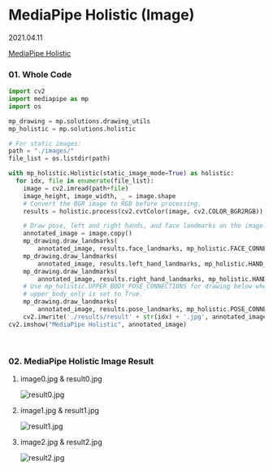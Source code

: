 # MediaPipe Holistic (Image)

2021.04.11

[MediaPipe Holistic](https://google.github.io/mediapipe/solutions/holistic)

### 01. Whole Code

```python
import cv2
import mediapipe as mp
import os

mp_drawing = mp.solutions.drawing_utils
mp_holistic = mp.solutions.holistic

# For static images:
path = "./images/"
file_list = os.listdir(path)

with mp_holistic.Holistic(static_image_mode=True) as holistic:
  for idx, file in enumerate(file_list):
    image = cv2.imread(path+file)
    image_height, image_width, _ = image.shape
    # Convert the BGR image to RGB before processing.
    results = holistic.process(cv2.cvtColor(image, cv2.COLOR_BGR2RGB))

    # Draw pose, left and right hands, and face landmarks on the image.
    annotated_image = image.copy()
    mp_drawing.draw_landmarks(
        annotated_image, results.face_landmarks, mp_holistic.FACE_CONNECTIONS)
    mp_drawing.draw_landmarks(
        annotated_image, results.left_hand_landmarks, mp_holistic.HAND_CONNECTIONS)
    mp_drawing.draw_landmarks(
        annotated_image, results.right_hand_landmarks, mp_holistic.HAND_CONNECTIONS)
    # Use mp_holistic.UPPER_BODY_POSE_CONNECTIONS for drawing below when
    # upper_body_only is set to True.
    mp_drawing.draw_landmarks(
        annotated_image, results.pose_landmarks, mp_holistic.POSE_CONNECTIONS)
    cv2.imwrite('./results/result' + str(idx) + '.jpg', annotated_image)
cv2.imshow("MediaPipe Holistic", annotated_image)
```

<br>

###  02. MediaPipe Holistic Image Result

1. image0.jpg & result0.jpg

   ![result0.jpg](https://github.com/hyunmin0317/OpenCV_Study/blob/master/MediaPipePose/MediaPipeHolistic(Image)/Github/result0.jpg?raw=true)

2. image1.jpg & result1.jpg

   ![result1.jpg](https://github.com/hyunmin0317/OpenCV_Study/blob/master/MediaPipePose/MediaPipeHolistic(Image)/Github/result1.jpg?raw=true)

3. image2.jpg & result2.jpg

   ![result2.jpg](https://github.com/hyunmin0317/OpenCV_Study/blob/master/MediaPipePose/MediaPipeHolistic(Image)/Github/result2.jpg?raw=true)



